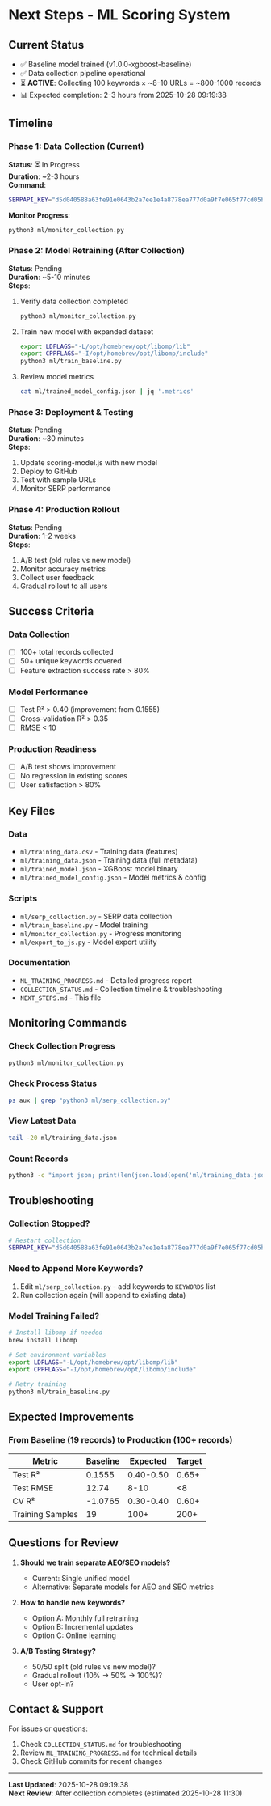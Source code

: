 # Next Steps - ML Scoring System

## Current Status
- ✅ Baseline model trained (v1.0.0-xgboost-baseline)
- ✅ Data collection pipeline operational
- ⏳ **ACTIVE**: Collecting 100 keywords × ~8-10 URLs = ~800-1000 records
- 📊 Expected completion: 2-3 hours from 2025-10-28 09:19:38

## Timeline

### Phase 1: Data Collection (Current)
**Status**: ⏳ In Progress  
**Duration**: ~2-3 hours  
**Command**: 
```bash
SERPAPI_KEY="d5d040588a63fe91e0643b2a7ee1e4a8778ea777d0a9f7e065f77cd05b2a05db" python3 ml/serp_collection.py
```

**Monitor Progress**:
```bash
python3 ml/monitor_collection.py
```

### Phase 2: Model Retraining (After Collection)
**Status**: Pending  
**Duration**: ~5-10 minutes  
**Steps**:
1. Verify data collection completed
   ```bash
   python3 ml/monitor_collection.py
   ```

2. Train new model with expanded dataset
   ```bash
   export LDFLAGS="-L/opt/homebrew/opt/libomp/lib"
   export CPPFLAGS="-I/opt/homebrew/opt/libomp/include"
   python3 ml/train_baseline.py
   ```

3. Review model metrics
   ```bash
   cat ml/trained_model_config.json | jq '.metrics'
   ```

### Phase 3: Deployment & Testing
**Status**: Pending  
**Duration**: ~30 minutes  
**Steps**:
1. Update scoring-model.js with new model
2. Deploy to GitHub
3. Test with sample URLs
4. Monitor SERP performance

### Phase 4: Production Rollout
**Status**: Pending  
**Duration**: 1-2 weeks  
**Steps**:
1. A/B test (old rules vs new model)
2. Monitor accuracy metrics
3. Collect user feedback
4. Gradual rollout to all users

## Success Criteria

### Data Collection
- [ ] 100+ total records collected
- [ ] 50+ unique keywords covered
- [ ] Feature extraction success rate > 80%

### Model Performance
- [ ] Test R² > 0.40 (improvement from 0.1555)
- [ ] Cross-validation R² > 0.35
- [ ] RMSE < 10

### Production Readiness
- [ ] A/B test shows improvement
- [ ] No regression in existing scores
- [ ] User satisfaction > 80%

## Key Files

### Data
- `ml/training_data.csv` - Training data (features)
- `ml/training_data.json` - Training data (full metadata)
- `ml/trained_model.json` - XGBoost model binary
- `ml/trained_model_config.json` - Model metrics & config

### Scripts
- `ml/serp_collection.py` - SERP data collection
- `ml/train_baseline.py` - Model training
- `ml/monitor_collection.py` - Progress monitoring
- `ml/export_to_js.py` - Model export utility

### Documentation
- `ML_TRAINING_PROGRESS.md` - Detailed progress report
- `COLLECTION_STATUS.md` - Collection timeline & troubleshooting
- `NEXT_STEPS.md` - This file

## Monitoring Commands

### Check Collection Progress
```bash
python3 ml/monitor_collection.py
```

### Check Process Status
```bash
ps aux | grep "python3 ml/serp_collection.py"
```

### View Latest Data
```bash
tail -20 ml/training_data.json
```

### Count Records
```bash
python3 -c "import json; print(len(json.load(open('ml/training_data.json'))))"
```

## Troubleshooting

### Collection Stopped?
```bash
# Restart collection
SERPAPI_KEY="d5d040588a63fe91e0643b2a7ee1e4a8778ea777d0a9f7e065f77cd05b2a05db" python3 ml/serp_collection.py
```

### Need to Append More Keywords?
1. Edit `ml/serp_collection.py` - add keywords to `KEYWORDS` list
2. Run collection again (will append to existing data)

### Model Training Failed?
```bash
# Install libomp if needed
brew install libomp

# Set environment variables
export LDFLAGS="-L/opt/homebrew/opt/libomp/lib"
export CPPFLAGS="-I/opt/homebrew/opt/libomp/include"

# Retry training
python3 ml/train_baseline.py
```

## Expected Improvements

### From Baseline (19 records) to Production (100+ records)
| Metric | Baseline | Expected | Target |
|--------|----------|----------|--------|
| Test R² | 0.1555 | 0.40-0.50 | 0.65+ |
| Test RMSE | 12.74 | 8-10 | <8 |
| CV R² | -1.0765 | 0.30-0.40 | 0.60+ |
| Training Samples | 19 | 100+ | 200+ |

## Questions for Review

1. **Should we train separate AEO/SEO models?**
   - Current: Single unified model
   - Alternative: Separate models for AEO and SEO metrics

2. **How to handle new keywords?**
   - Option A: Monthly full retraining
   - Option B: Incremental updates
   - Option C: Online learning

3. **A/B Testing Strategy?**
   - 50/50 split (old rules vs new model)?
   - Gradual rollout (10% → 50% → 100%)?
   - User opt-in?

## Contact & Support

For issues or questions:
1. Check `COLLECTION_STATUS.md` for troubleshooting
2. Review `ML_TRAINING_PROGRESS.md` for technical details
3. Check GitHub commits for recent changes

---

**Last Updated**: 2025-10-28 09:19:38  
**Next Review**: After collection completes (estimated 2025-10-28 11:30)
